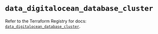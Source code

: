 # `data_digitalocean_database_cluster`

Refer to the Terraform Registry for docs: [`data_digitalocean_database_cluster`](https://registry.terraform.io/providers/digitalocean/digitalocean/2.39.1/docs/data-sources/database_cluster).
